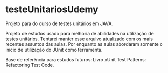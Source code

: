 # testeUnitariosUdemy
Projeto para do curso de testes unitários em JAVA.

Projeto de estudos usado para melhoria de abilidades na utilização de testes unitários.
Tentarei manter esse arquivo atualizado com os mais recentes assuntos das aulas.
Por enquanto as aulas abordaram somente o início de utilização do JUnit como ferramenta.

Base de referência para estudos futuros:
Livro xUnit Test Patterns: Refactoring Test Code.
